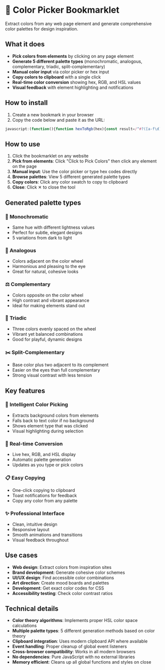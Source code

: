 # 🎨 Color Picker Bookmarklet

Extract colors from any web page element and generate comprehensive color palettes for design inspiration.

## What it does

- **Pick colors from elements** by clicking on any page element
- **Generate 5 different palette types** (monochromatic, analogous, complementary, triadic, split-complementary)
- **Manual color input** via color picker or hex input
- **Copy colors to clipboard** with a single click
- **Real-time color conversion** showing hex, RGB, and HSL values
- **Visual feedback** with element highlighting and notifications

## How to install

1. Create a new bookmark in your browser
2. Copy the code below and paste it as the URL:

```javascript
javascript:(function(){function hexToRgb(hex){const result=/^#?([a-f\d]{2})([a-f\d]{2})([a-f\d]{2})$/i.exec(hex);return result?{r:parseInt(result[1],16),g:parseInt(result[2],16),b:parseInt(result[3],16)}:null}function rgbToHex(r,g,b){return"#"+((1<<24)+(r<<16)+(g<<8)+b).toString(16).slice(1)}function rgbToHsl(r,g,b){r/=255;g/=255;b/=255;const max=Math.max(r,g,b);const min=Math.min(r,g,b);let h,s,l=(max+min)/2;if(max===min){h=s=0}else{const d=max-min;s=l>0.5?d/(2-max-min):d/(max+min);switch(max){case r:h=(g-b)/d+(g<b?6:0);break;case g:h=(b-r)/d+2;break;case b:h=(r-g)/d+4;break}h/=6}return{h:Math.round(h*360),s:Math.round(s*100),l:Math.round(l*100)}}function hslToRgb(h,s,l){h/=360;s/=100;l/=100;const hue2rgb=(p,q,t)=>{if(t<0)t+=1;if(t>1)t-=1;if(t<1/6)return p+(q-p)*6*t;if(t<1/2)return q;if(t<2/3)return p+(q-p)*(2/3-t)*6;return p};let r,g,b;if(s===0){r=g=b=l}else{const q=l<0.5?l*(1+s):l+s-l*s;const p=2*l-q;r=hue2rgb(p,q,h+1/3);g=hue2rgb(p,q,h);b=hue2rgb(p,q,h-1/3)}return{r:Math.round(r*255),g:Math.round(g*255),b:Math.round(b*255)}}function generatePalette(baseColor){const rgb=hexToRgb(baseColor);const hsl=rgbToHsl(rgb.r,rgb.g,rgb.b);return{monochromatic:generateMonochromatic(hsl),analogous:generateAnalogous(hsl),complementary:generateComplementary(hsl),triadic:generateTriadic(hsl),split:generateSplitComplementary(hsl)}}function generateMonochromatic(hsl){const colors=[];const lightnesses=[20,40,hsl.l,70,85];lightnesses.forEach(l=>{const rgb=hslToRgb(hsl.h,hsl.s,l);colors.push(rgbToHex(rgb.r,rgb.g,rgb.b))});return colors}function generateAnalogous(hsl){const colors=[];const hues=[-30,-15,hsl.h,15,30];hues.forEach(h=>{const adjustedH=(h+360)%360;const rgb=hslToRgb(adjustedH,hsl.s,hsl.l);colors.push(rgbToHex(rgb.r,rgb.g,rgb.b))});return colors}function generateComplementary(hsl){const complementH=(hsl.h+180)%360;const baseRgb=hslToRgb(hsl.h,hsl.s,hsl.l);const compRgb=hslToRgb(complementH,hsl.s,hsl.l);return[rgbToHex(baseRgb.r,baseRgb.g,baseRgb.b),rgbToHex(compRgb.r,compRgb.g,compRgb.b)]}function generateTriadic(hsl){const colors=[];const hues=[hsl.h,(hsl.h+120)%360,(hsl.h+240)%360];hues.forEach(h=>{const rgb=hslToRgb(h,hsl.s,hsl.l);colors.push(rgbToHex(rgb.r,rgb.g,rgb.b))});return colors}function generateSplitComplementary(hsl){const colors=[];const hues=[hsl.h,(hsl.h+150)%360,(hsl.h+210)%360];hues.forEach(h=>{const rgb=hslToRgb(h,hsl.s,hsl.l);colors.push(rgbToHex(rgb.r,rgb.g,rgb.b))});return colors}function getElementColor(element){const style=window.getComputedStyle(element);const bgColor=style.backgroundColor;const textColor=style.color;const rgbaToHex=(rgba)=>{const matches=rgba.match(/rgba?\((\d+),\s*(\d+),\s*(\d+)(?:,\s*([\d.]+))?\)/);if(!matches)return null;const r=parseInt(matches[1]);const g=parseInt(matches[2]);const b=parseInt(matches[3]);const a=matches[4]?parseFloat(matches[4]):1;if(a===0)return null;return rgbToHex(r,g,b)};const bgHex=rgbaToHex(bgColor);const textHex=rgbaToHex(textColor);return{background:bgHex,text:textHex,element:element.tagName.toLowerCase()}}function copyToClipboard(text){const textarea=document.createElement('textarea');textarea.value=text;document.body.appendChild(textarea);textarea.select();document.execCommand('copy');document.body.removeChild(textarea)}const modal=document.createElement('div');modal.id='color-picker-modal';modal.style.cssText=`position: fixed;top: 50%;left: 50%;transform: translate(-50%, -50%);background: #fff;border: 2px solid #333;border-radius: 12px;padding: 25px;width: 90%;max-width: 900px;max-height: 85vh;overflow-y: auto;z-index: 999999;font-family: -apple-system, BlinkMacSystemFont, 'Segoe UI', Roboto, Arial, sans-serif;box-shadow: 0 8px 32px rgba(0,0,0,0.3);`;let isPickerActive=false;let currentColor='#3498db';modal.innerHTML=`<div style=\"display: flex; justify-content: space-between; align-items: center; margin-bottom: 25px; border-bottom: 2px solid #eee; padding-bottom: 15px;\"><h2 style=\"margin: 0; color: #333; font-size: 24px;\">🎨 Color Picker</h2><button id=\"close-color-picker\" style=\"background: #dc3545; color: white; border: none; padding: 8px 12px; border-radius: 6px; cursor: pointer; font-size: 16px;\">✕</button></div><div style=\"margin-bottom: 25px;\"><button id=\"activate-picker\" style=\"background: #007bff; color: white; border: none; padding: 12px 20px; border-radius: 8px; cursor: pointer; font-size: 16px; font-weight: bold; margin-right: 10px;\">🔍 Click to Pick Colors</button><span style=\"color: #666; font-size: 14px;\">Click any element on the page to extract its colors</span></div><div style=\"display: grid; grid-template-columns: 1fr 1fr; gap: 25px; margin-bottom: 25px;\"><div><h4 style=\"margin: 0 0 15px 0; color: #333;\">🎯 Current Color</h4><div style=\"background: #f8f9fa; padding: 20px; border-radius: 10px; text-align: center;\"><div id=\"current-color-display\" style=\"width: 100px; height: 100px; margin: 0 auto 15px; border-radius: 50%; border: 3px solid #ddd; background: ${currentColor}; cursor: pointer;\" title=\"Click to copy\"></div><div style=\"font-size: 18px; font-weight: bold; margin-bottom: 5px;\" id=\"current-color-hex\">${currentColor}</div><div style=\"font-size: 14px; color: #666;\" id=\"current-color-rgb\">RGB(52, 152, 219)</div><div style=\"font-size: 14px; color: #666;\" id=\"current-color-hsl\">HSL(204, 70%, 53%)</div></div></div><div><h4 style=\"margin: 0 0 15px 0; color: #333;\">✏️ Manual Input</h4><div style=\"background: #f8f9fa; padding: 20px; border-radius: 10px;\"><input type=\"color\" id=\"color-input\" value=\"${currentColor}\" style=\"width: 100%; height: 50px; border: none; border-radius: 8px; cursor: pointer; margin-bottom: 15px;\"><input type=\"text\" id=\"hex-input\" value=\"${currentColor}\" placeholder=\"Enter hex color...\" style=\"width: 100%; padding: 10px; border: 2px solid #ddd; border-radius: 6px; font-family: monospace;\"></div></div></div><div id=\"palette-section\"><h4 style=\"margin: 0 0 15px 0; color: #333;\">🎨 Generated Palettes</h4><div id=\"palette-container\"></div></div><div style=\"margin-top: 25px; padding-top: 15px; border-top: 1px solid #eee; font-size: 12px; color: #666;\"><strong>💡 Pro Tips:</strong> • Click the color picker button then click any element to extract its colors • Click any color swatch to copy it to clipboard • Use the manual input to generate palettes from specific colors</div>`;const style=document.createElement('style');style.textContent=`.palette-section {background: #f8f9fa;border-radius: 10px;padding: 20px;margin-bottom: 20px;border: 1px solid #e9ecef;}.palette-title {font-size: 16px;font-weight: bold;margin-bottom: 15px;color: #333;text-transform: capitalize;}.color-swatches {display: flex;gap: 10px;flex-wrap: wrap;}.color-swatch {width: 60px;height: 60px;border-radius: 8px;cursor: pointer;border: 2px solid #ddd;position: relative;transition: transform 0.2s ease;}.color-swatch:hover {transform: scale(1.1);border-color: #333;}.color-swatch::after {content: attr(data-color);position: absolute;bottom: -25px;left: 50%;transform: translateX(-50%);font-size: 10px;color: #666;white-space: nowrap;}.picker-cursor {cursor: crosshair !important;}.element-highlight {outline: 3px solid #007bff !important;outline-offset: 2px !important;}`;document.head.appendChild(style);function updateColorDisplay(color){currentColor=color;const rgb=hexToRgb(color);const hsl=rgbToHsl(rgb.r,rgb.g,rgb.b);modal.querySelector('#current-color-display').style.background=color;modal.querySelector('#current-color-hex').textContent=color.toUpperCase();modal.querySelector('#current-color-rgb').textContent=`RGB(${rgb.r}, ${rgb.g}, ${rgb.b})`;modal.querySelector('#current-color-hsl').textContent=`HSL(${hsl.h}, ${hsl.s}%, ${hsl.l}%)`;modal.querySelector('#color-input').value=color;modal.querySelector('#hex-input').value=color;generatePalettes(color)}function generatePalettes(color){const palettes=generatePalette(color);const container=modal.querySelector('#palette-container');container.innerHTML=Object.entries(palettes).map(([type,colors])=>`<div class=\"palette-section\"><div class=\"palette-title\">${type} Palette</div><div class=\"color-swatches\">${colors.map(c=>`<div class=\"color-swatch\" style=\"background: ${c}\" data-color=\"${c.toUpperCase()}\" onclick=\"copyColor('${c}')\" title=\"Click to copy ${c}\"></div>`).join('')}</div></div>`).join('')}window.copyColor=function(color){copyToClipboard(color);showToast(`Copied ${color} to clipboard!`)};function showToast(message){const toast=document.createElement('div');toast.style.cssText=`position: fixed;top: 20px;right: 20px;background: #28a745;color: white;padding: 12px 20px;border-radius: 6px;font-size: 14px;z-index: 1000000;opacity: 0;transform: translateY(-20px);transition: all 0.3s ease;`;toast.textContent=message;document.body.appendChild(toast);setTimeout(()=>{toast.style.opacity='1';toast.style.transform='translateY(0)'},10);setTimeout(()=>{toast.style.opacity='0';toast.style.transform='translateY(-20px)';setTimeout(()=>toast.remove(),300)},2000)}let highlightedElement=null;function activatePicker(){isPickerActive=true;document.body.style.cursor='crosshair';modal.querySelector('#activate-picker').style.background='#dc3545';modal.querySelector('#activate-picker').textContent='❌ Cancel Picking';document.addEventListener('mouseover',highlightElement);document.addEventListener('click',pickColor)}function deactivatePicker(){isPickerActive=false;document.body.style.cursor='';modal.querySelector('#activate-picker').style.background='#007bff';modal.querySelector('#activate-picker').textContent='🔍 Click to Pick Colors';if(highlightedElement){highlightedElement.classList.remove('element-highlight')}document.removeEventListener('mouseover',highlightElement);document.removeEventListener('click',pickColor)}function highlightElement(e){if(e.target===modal||modal.contains(e.target))return;if(highlightedElement){highlightedElement.classList.remove('element-highlight')}highlightedElement=e.target;highlightedElement.classList.add('element-highlight')}function pickColor(e){if(e.target===modal||modal.contains(e.target))return;e.preventDefault();e.stopPropagation();const colors=getElementColor(e.target);if(colors.background&&colors.background!=='#ffffff'){updateColorDisplay(colors.background);showToast(`Picked background color from ${colors.element} element!`)}else if(colors.text){updateColorDisplay(colors.text);showToast(`Picked text color from ${colors.element} element!`)}else{showToast('No suitable color found on this element')}deactivatePicker()}modal.querySelector('#close-color-picker').onclick=function(){modal.remove();style.remove();deactivatePicker();delete window.copyColor};modal.querySelector('#activate-picker').onclick=function(){if(isPickerActive){deactivatePicker()}else{activatePicker()}};modal.querySelector('#color-input').oninput=function(e){updateColorDisplay(e.target.value)};modal.querySelector('#hex-input').oninput=function(e){const value=e.target.value;if(/^#[0-9A-F]{6}$/i.test(value)){updateColorDisplay(value)}};modal.querySelector('#current-color-display').onclick=function(){copyColor(currentColor)};document.body.appendChild(modal);updateColorDisplay(currentColor)})()
```

## How to use

1. Click the bookmarklet on any website
2. **Pick from elements**: Click "Click to Pick Colors" then click any element on the page
3. **Manual input**: Use the color picker or type hex codes directly
4. **Browse palettes**: View 5 different generated palette types
5. **Copy colors**: Click any color swatch to copy to clipboard
6. **Close**: Click ✕ to close the tool

## Generated palette types

### 🎨 **Monochromatic**
- Same hue with different lightness values
- Perfect for subtle, elegant designs
- 5 variations from dark to light

### 🌈 **Analogous** 
- Colors adjacent on the color wheel
- Harmonious and pleasing to the eye
- Great for natural, cohesive looks

### ⚖️ **Complementary**
- Colors opposite on the color wheel  
- High contrast and vibrant appearance
- Ideal for making elements stand out

### 🔺 **Triadic**
- Three colors evenly spaced on the wheel
- Vibrant yet balanced combinations
- Good for playful, dynamic designs

### ✂️ **Split-Complementary**  
- Base color plus two adjacent to its complement
- Easier on the eyes than full complementary
- Strong visual contrast with less tension

## Key features

### 🎯 **Intelligent Color Picking**
- Extracts background colors from elements
- Falls back to text color if no background
- Shows element type that was clicked
- Visual highlighting during selection

### 🔄 **Real-time Conversion**
- Live hex, RGB, and HSL display
- Automatic palette generation
- Updates as you type or pick colors

### 📋 **Easy Copying**
- One-click copying to clipboard
- Toast notifications for feedback
- Copy any color from any palette

### ✨ **Professional Interface** 
- Clean, intuitive design
- Responsive layout
- Smooth animations and transitions
- Visual feedback throughout

## Use cases

- **Web design**: Extract colors from inspiration sites
- **Brand development**: Generate cohesive color schemes  
- **UI/UX design**: Find accessible color combinations
- **Art direction**: Create mood boards and palettes
- **Development**: Get exact color codes for CSS
- **Accessibility testing**: Check color contrast ratios

## Technical details

- **Color theory algorithms**: Implements proper HSL color space calculations
- **Multiple palette types**: 5 different generation methods based on color theory
- **Clipboard integration**: Uses modern clipboard API where available
- **Event handling**: Proper cleanup of global event listeners
- **Cross-browser compatibility**: Works in all modern browsers
- **No dependencies**: Pure JavaScript with no external libraries
- **Memory efficient**: Cleans up all global functions and styles on close